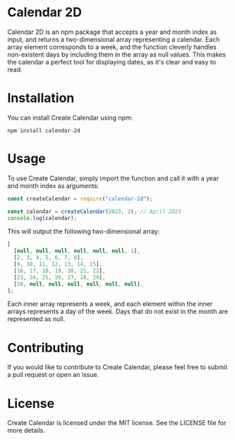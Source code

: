 # Calendar 2D

Calendar 2D is an npm package that accepts a year and month index as input, and returns a two-dimensional array representing a calendar. Each array element corresponds to a week, and the function cleverly handles non-existent days by including them in the array as null values. This makes the calendar a perfect tool for displaying dates, as it's clear and easy to read.

# Installation

You can install Create Calendar using npm:

```shell
npm install calendar-2d
```

# Usage

To use Create Calendar, simply import the function and call it with a year and month index as arguments:

```javascript
const createCalendar = require("calendar-2d");
```

```javascript
const calendar = createCalendar(2023, 3); // April 2023
console.log(calendar);
```

This will output the following two-dimensional array:

```javascript
[
  [null, null, null, null, null, null, 1],
  [2, 3, 4, 5, 6, 7, 8],
  [9, 10, 11, 12, 13, 14, 15],
  [16, 17, 18, 19, 20, 21, 22],
  [23, 24, 25, 26, 27, 28, 29],
  [30, null, null, null, null, null, null],
];
```

Each inner array represents a week, and each element within the inner arrays represents a day of the week. Days that do not exist in the month are represented as null.

# Contributing

If you would like to contribute to Create Calendar, please feel free to submit a pull request or open an issue.

# License

Create Calendar is licensed under the MIT license. See the LICENSE file for more details.
